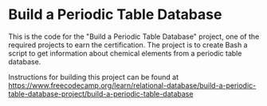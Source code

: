 # Build a Periodic Table Database

This is the code for the "Build a Periodic Table Database" project, one of the required projects to earn the certification. The project is to create Bash a script to get information about chemical elements from a periodic table database.

Instructions for building this project can be found at https://www.freecodecamp.org/learn/relational-database/build-a-periodic-table-database-project/build-a-periodic-table-database